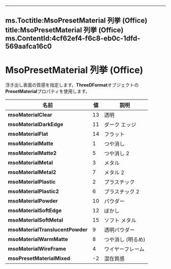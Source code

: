 

---
ms.Toctitle:MsoPresetMaterial 列挙 (Office)
title:MsoPresetMaterial 列挙 (Office)
ms.ContentId:4cf62ef4-f6c8-eb0c-1dfd-569aafca16c0
---
# MsoPresetMaterial 列挙 (Office)




浮き出し表面の質感を指定します。**ThreeDFormat**オブジェクトの**PresetMaterial**プロパティを使用します。

|**名前**|**値**|**説明**|
|---|---|---|
|**msoMaterialClear**|13|透明|
|**msoMaterialDarkEdge**|11|ダーク エッジ|
|**msoMaterialFlat**|14|フラット|
|**msoMaterialMatte**|1|つや消し|
|**msoMaterialMatte2**|5|つや消し 2|
|**msoMaterialMetal**|3|メタル|
|**msoMaterialMetal2**|7|メタル 2|
|**msoMaterialPlastic**|2|プラスチック|
|**msoMaterialPlastic2**|6|プラスチック 2|
|**msoMaterialPowder**|10|パウダー|
|**msoMaterialSoftEdge**|12|ぼかし|
|**msoMaterialSoftMetal**|15|ソフト メタル|
|**msoMaterialTranslucentPowder**|9|透明パウダー|
|**msoMaterialWarmMatte**|8|つや消し (明るめ)|
|**msoMaterialWireFrame**|4|ワイヤーフレーム|
|**msoPresetMaterialMixed**|-2|混在質感|




